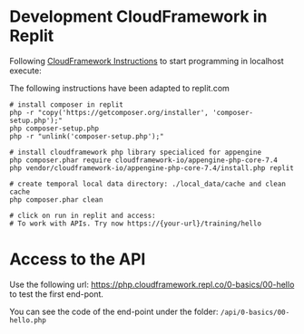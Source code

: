 # Development CloudFramework in Replit
Following [CloudFramework Instructions](https://www.notion.so/cloudframework/appengine-php-core20-74c573448dc94ebba7e51fc86b8ad9cb) to start programming in localhost execute:

The following instructions have been adapted to replit.com

```shell
# install composer in replit
php -r "copy('https://getcomposer.org/installer', 'composer-setup.php');"
php composer-setup.php
php -r "unlink('composer-setup.php');"

# install cloudframework php library specialiced for appengine
php composer.phar require cloudframework-io/appengine-php-core-7.4
php vendor/cloudframework-io/appengine-php-core-7.4/install.php replit

# create temporal local data directory: ./local_data/cache and clean cache
php composer.phar clean

# click on run in replit and access:
# To work with APIs. Try now https://{your-url}/training/hello
```
# Access to the API
Use the following url: https://php.cloudframework.repl.co/0-basics/00-hello to test the first end-pont.

You can see the code of the end-point under the folder:
```/api/0-basics/00-hello.php```